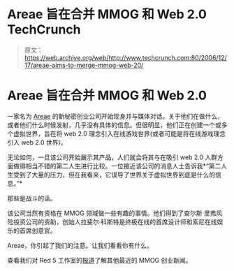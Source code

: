 # Areae 旨在合并 MMOG 和 Web 2.0 TechCrunch

> 原文：<https://web.archive.org/web/http://www.techcrunch.com:80/2006/12/17/areae-aims-to-merge-mmog-web-20/>

# Areae 旨在合并 MMOG 和 Web 2.0

 [](https://web.archive.org/web/20221130200944/http://www.areae.net/) 一家名为 [Areae](https://web.archive.org/web/20221130200944/http://www.areae.net/) 的新秘密创业公司开始现身并与媒体对话。关于他们在做什么，或者他们什么时候发射，几乎没有具体的信息。但很明显，他们正在创建一个或多个虚拟世界，旨在将 web 2.0 理念引入在线游戏世界(或者可能是将在线游戏理念引入 web 2.0 世界)。

无论如何，一旦该公司开始展示其产品，人们就会将其与在吸引 web 2.0 人群方面做得相当不错的第二人生进行比较。一位接近该公司的消息人士告诉我*“第二人生受到了大量的压力，但在我看来，它误导了世界关于虚拟世界到底是什么的信息。”*

那些是战斗的话。

该公司当然有资格在 MMOG 领域做一些有趣的事情。他们得到了查尔斯·里弗风险投资公司的资助，创始人拉斐尔·科斯特是终极在线的首席设计师和索尼在线娱乐的首席创意官。

Areae，你引起了我们的注意。让我们看看你有什么。

查看我们对 Red 5 工作室的[报道](https://web.archive.org/web/20221130200944/http://www.beta.techcrunch.com/2006/12/11/red-5-studios-aims-to-be-pixar-of-onling-gaming/)了解其他最近的 MMOG 创业新闻。